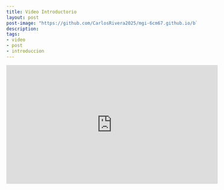 ```yaml
---
title: Video Introductorio
layout: post
post-image: "https://github.com/CarlosRivera2025/mgi-6cm67.github.io/blob/3199c93306d5bcaf477249f7c9ef7793802def6c/assets/images/Video%20thumbnail.jpg"
description: 
tags:
- video
- post
- introduccion
---
```


<iframe width="560" height="315" src="https://www.youtube.com/embed/p9TlU0nOc0U?si=fJkMZI3bztJrvTwT" title="YouTube video player" frameborder="0" allow="accelerometer; autoplay; clipboard-write; encrypted-media; gyroscope; picture-in-picture; web-share" referrerpolicy="strict-origin-when-cross-origin" allowfullscreen></iframe>
